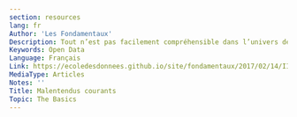 ```yaml
---
section: resources
lang: fr
Author: 'Les Fondamentaux'
Description: Tout n’est pas facilement compréhensible dans l’univers des données. Dans ce cours, nous donnerons un bref aperçu des écueils les plus courants lorsque l’on parle de données et de la façon de les éviter. Il peut vous aider à ne pas commettre d’erreurs mais également vous rendre plus attentif aux affirmations d’autres personnes. Si vous voulez savoir ce qu’il faut surveiller : rejoignez-nous!
Keywords: Open Data
Language: Français
Link: https://ecoledesdonnees.github.io/site/fondamentaux/2017/02/14/II-trouver-des-donnees/
MediaType: Articles
Notes: ''
Title: Malentendus courants
Topic: The Basics
---
```

